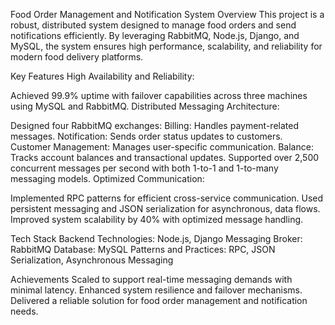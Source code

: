 Food Order Management and Notification System
Overview
This project is a robust, distributed system designed to manage food orders and send notifications efficiently. By leveraging RabbitMQ, Node.js, Django, and MySQL, the system ensures high performance, scalability, and reliability for modern food delivery platforms.

Key Features
High Availability and Reliability:

Achieved 99.9% uptime with failover capabilities across three machines using MySQL and RabbitMQ.
Distributed Messaging Architecture:

Designed four RabbitMQ exchanges:
Billing: Handles payment-related messages.
Notification: Sends order status updates to customers.
Customer Management: Manages user-specific communication.
Balance: Tracks account balances and transactional updates.
Supported over 2,500 concurrent messages per second with both 1-to-1 and 1-to-many messaging models.
Optimized Communication:

Implemented RPC patterns for efficient cross-service communication.
Used persistent messaging and JSON serialization for asynchronous, data flows.
Improved system scalability by 40% with optimized message handling.


Tech Stack
Backend Technologies: Node.js, Django
Messaging Broker: RabbitMQ
Database: MySQL
Patterns and Practices: RPC, JSON Serialization, Asynchronous Messaging

Achievements
Scaled to support real-time messaging demands with minimal latency.
Enhanced system resilience and failover mechanisms.
Delivered a reliable solution for food order management and notification needs.

